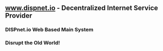 ## www.dispnet.io - Decentralized Internet Service Provider
### DISPnet.io Web Based Main System 
### Disrupt the Old World!
